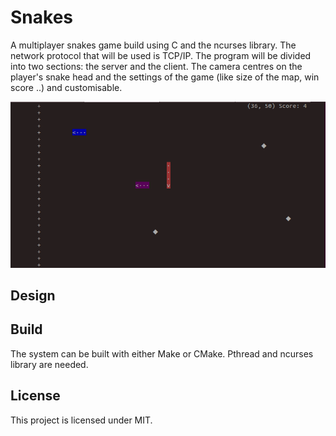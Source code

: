 # Snakes

A multiplayer snakes game build using C and the ncurses library. The network protocol that will be used is TCP/IP. The program will be divided into two sections: the server and the client. The camera centres on the player's snake head and the settings of the game (like size of the map, win score ..) and customisable.

![Image](images/play.png "Game Layout")

## Design

## Build

The system can be built with either Make or CMake. Pthread and ncurses library are needed.

## License

This project is licensed under MIT.
